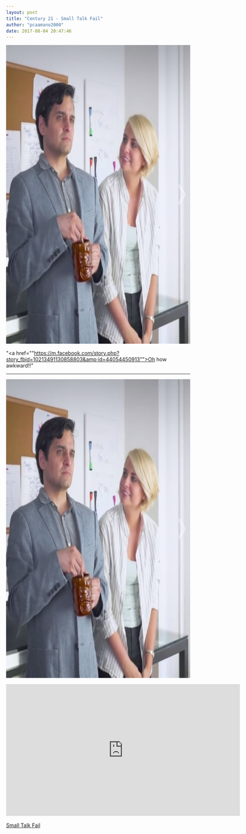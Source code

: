 ```yaml
---
layout: post
title: "Century 21 - Small Talk Fail"
author: "pcaamano2000"
date: 2017-08-04 20:47:46
---
```



                                                                                                                                          
  <img width="750" height="816" src="https://github.com/pcaamano2000/airspace-draft/blob/master/img/Cent21Thumb.jpg">



"<a href=""https://m.facebook.com/story.php?story_fbid=10213491130858803&amp;id=44054450913"">Oh how awkward!!</a>"	

 - - - - - 

<a href="https://m.facebook.com/story.php?story_fbid=10213491130858803&amp;id=44054450913"><img src="https://github.com/pcaamano2000/airspace-draft/blob/master/img/Cent21Thumb.jpg" style="width:750px; height:816px" title="Century 21" alt="Cent21"></a>




<iframe src="https://m.facebook.com/story.php?story_fbid=10213491130858803&amp;id=44054450913" width="640" height="360" frameborder="0" allow="autoplay; fullscreen" allowfullscreen></iframe>
<p><a href="https://m.facebook.com/story.php?story_fbid=10213491130858803&amp;id=44054450913">Small Talk Fail</a> </p>
